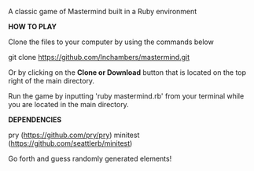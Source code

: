 A classic game of Mastermind built in a Ruby environment

**HOW TO PLAY**

Clone the files to your computer by using the commands below

git clone
https://github.com/lnchambers/mastermind.git

Or by clicking on the **Clone or Download** button that is located on the top right of the main directory.

Run the game by inputting 'ruby mastermind.rb' from your terminal while you are located in the main directory.

**DEPENDENCIES**

pry (https://github.com/pry/pry)
minitest (https://github.com/seattlerb/minitest)

Go forth and guess randomly generated elements!
